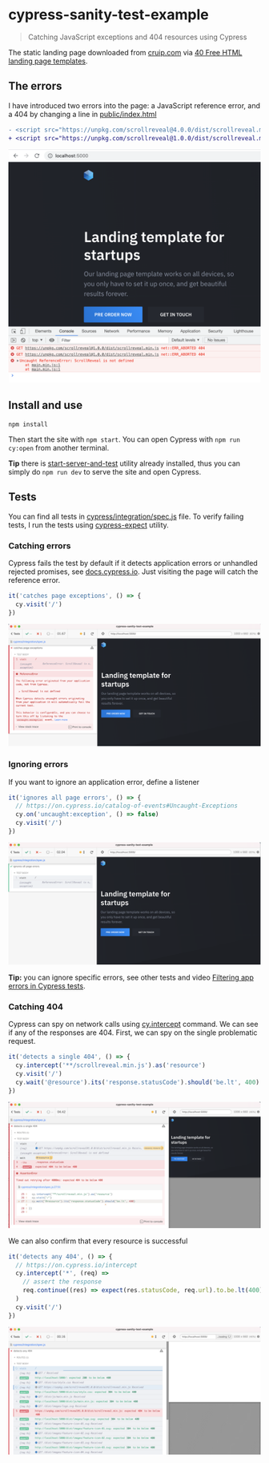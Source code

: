 # cypress-sanity-test-example
> Catching JavaScript exceptions and 404 resources using Cypress

The static landing page downloaded from [cruip.com](https://cruip.com/demos/solid/) via [40 Free HTML landing page templates](https://dev.to/davidepacilio/40-free-html-landing-page-templates-3gfp).

## The errors

I have introduced two errors into the page: a JavaScript reference error, and a 404 by changing a line in [public/index.html](./public/index.html)

```diff
- <script src="https://unpkg.com/scrollreveal@4.0.0/dist/scrollreveal.min.js"></script>
+ <script src="https://unpkg.com/scrollreveal@1.0.0/dist/scrollreveal.min.js"></script>
```

![The landing page errors](./images/errors.png)

## Install and use

```shell
npm install
```

Then start the site with `npm start`. You can open Cypress with `npm run cy:open` from another terminal.

**Tip** there is [start-server-and-test](https://github.com/bahmutov/start-server-and-test) utility already installed, thus you can simply do `npm run dev` to serve the site and open Cypress.

## Tests

You can find all tests in [cypress/integration/spec.js](./cypress/integration/spec.js) file. To verify failing tests, I run the tests using [cypress-expect](https://github.com/bahmutov/cypress-expect) utility.

### Catching errors

Cypress fails the test by default if it detects application errors or unhandled rejected promises, see [docs.cypress.io](https://docs.cypress.io/). Just visiting the page will catch the reference error.

```js
it('catches page exceptions', () => {
  cy.visit('/')
})
```

![Reference error fails the test](./images/reference-error.png)

### Ignoring errors

If you want to ignore an application error, define a listener

```js
it('ignores all page errors', () => {
  // https://on.cypress.io/catalog-of-events#Uncaught-Exceptions
  cy.on('uncaught:exception', () => false)
  cy.visit('/')
})
```

![Ignoring app error](./images/ignore-error.png)

**Tip:** you can ignore specific errors, see other tests and video [Filtering app errors in Cypress tests](https://www.youtube.com/watch?v=DwVezYq4zPM).

### Catching 404

Cypress can spy on network calls using [cy.intercept](https://on.cypress.io/intercept) command. We can see if any of the responses are 404. First, we can spy on the single problematic request.

```js
it('detects a single 404', () => {
  cy.intercept('**/scrollreveal.min.js').as('resource')
  cy.visit('/')
  cy.wait('@resource').its('response.statusCode').should('be.lt', 400)
})
```

![The resource is not found](./images/404.png)

We can also confirm that every resource is successful

```js
it('detects any 404', () => {
  // https://on.cypress.io/intercept
  cy.intercept('*', (req) =>
    // assert the response
    req.continue((res) => expect(res.statusCode, req.url).to.be.lt(400)),
  )
  cy.visit('/')
})
```

![Checking every resource status code](./images/all.png)
